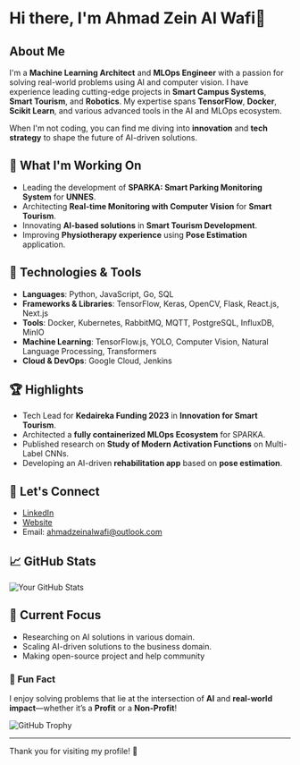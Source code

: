 # Hi there, I'm Ahmad Zein Al Wafi👋

## About Me
I'm a **Machine Learning Architect** and **MLOps Engineer** with a passion for solving real-world problems using AI and computer vision. I have experience leading cutting-edge projects in **Smart Campus Systems**, **Smart Tourism**, and **Robotics**. My expertise spans **TensorFlow**, **Docker**, **Scikit Learn**, and various advanced tools in the AI and MLOps ecosystem. 

When I'm not coding, you can find me diving into **innovation** and **tech strategy** to shape the future of AI-driven solutions.

## 🚀 What I'm Working On
- Leading the development of **SPARKA: Smart Parking Monitoring System** for **UNNES**.
- Architecting **Real-time Monitoring with Computer Vision** for **Smart Tourism**.
- Innovating **AI-based solutions** in **Smart Tourism Development**.
- Improving **Physiotherapy experience** using **Pose Estimation** application.

## 🔧 Technologies & Tools
- **Languages**: Python, JavaScript, Go, SQL
- **Frameworks & Libraries**: TensorFlow, Keras, OpenCV, Flask, React.js, Next.js
- **Tools**: Docker, Kubernetes, RabbitMQ, MQTT, PostgreSQL, InfluxDB, MinIO
- **Machine Learning**: TensorFlow.js, YOLO, Computer Vision, Natural Language Processing, Transformers
- **Cloud & DevOps**: Google Cloud, Jenkins

## 🏆 Highlights
- Tech Lead for **Kedaireka Funding 2023** in **Innovation for Smart Tourism**.
- Architected a **fully containerized MLOps Ecosystem** for SPARKA.
- Published research on **Study of Modern Activation Functions** on Multi-Label CNNs.
- Developing an AI-driven **rehabilitation app** based on **pose estimation**.

## 📢 Let's Connect
- [LinkedIn](https://www.linkedin.com/in/ahmadzeinalwafi)
- [Website](https://ahmadzeinalwafi.github.io)
- Email: [ahmadzeinalwafi@outlook.com](mailto:ahmadzeinalwafi@outlook.com)

## 📈 GitHub Stats
![Your GitHub Stats](https://github-readme-stats.vercel.app/api?username=ahmadzeinalwafi&show_icons=true&theme=radical)

## 🌱 Current Focus
- Researching on AI solutions in various domain.
- Scaling AI-driven solutions to the business domain.
- Making open-source project and help community

### 🌟 Fun Fact
I enjoy solving problems that lie at the intersection of **AI** and **real-world impact**—whether it’s a **Profit** or a **Non-Profit**!

<!-- GitHub Trophy -->
![GitHub Trophy](https://github-profile-trophy.vercel.app/?username=ahmadzeinalwafi&theme=radical)

---

Thank you for visiting my profile! 🙌
